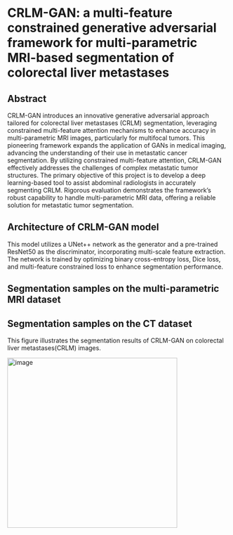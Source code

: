 # CRLM-GAN: a multi-feature constrained generative adversarial framework for multi-parametric MRI-based segmentation of colorectal liver metastases 
## Abstract
CRLM-GAN introduces an innovative generative adversarial approach tailored for colorectal liver metastases (CRLM) segmentation, leveraging constrained multi-feature attention mechanisms to enhance accuracy in multi-parametric MRI images, particularly for multifocal tumors. This pioneering framework expands the application of GANs in medical imaging, advancing the understanding of their use in metastatic cancer segmentation. By utilizing constrained multi-feature attention, CRLM-GAN effectively addresses the challenges of complex metastatic tumor structures. The primary objective of this project is to develop a deep learning-based tool to assist abdominal radiologists in accurately segmenting CRLM. Rigorous evaluation demonstrates the framework’s robust capability to handle multi-parametric MRI data, offering a reliable solution for metastatic tumor segmentation.
## Architecture of CRLM-GAN model 
This model utilizes a UNet++ network as the generator and a pre-trained ResNet50 as the discriminator, incorporating multi-scale feature extraction. The network is trained by optimizing binary cross-entropy loss, Dice loss, and multi-feature constrained loss to enhance segmentation performance.
## Segmentation samples on the multi-parametric MRI dataset

## Segmentation samples on the CT dataset
This figure illustrates the segmentation results of CRLM-GAN on colorectal liver metastases(CRLM) images.

<img width="387" alt="image" src="https://github.com/user-attachments/assets/b1774516-f71e-4e4c-ae39-dc6968cc8e2e" />
